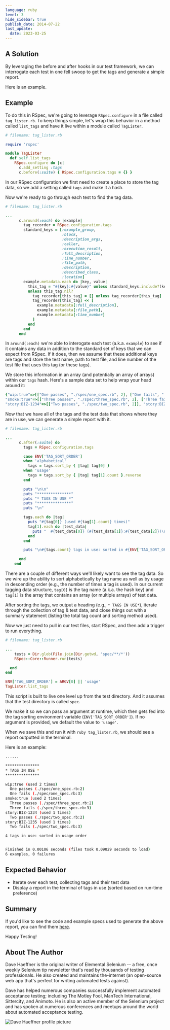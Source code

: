 ```yaml
---
language: ruby
level: 3
hide_sidebar: true
publish_date: 2014-07-22
last_update:
  date: 2023-03-25
---
```


## A Solution

By leveraging the before and after hooks in our test framework, we can interrogate each test in one fell swoop to get the tags and generate a simple report.

Here is an example.

## Example

To do this in RSpec, we're going to leverage `RSpec.configure` in a file called `tag_lister.rb`. To keep things simple, let's wrap this behavior in a method called `list_tags` and have it live within a module called `TagLister`.

```ruby
# filename: tag_lister.rb

require 'rspec'

module TagLister
  def self.list_tags
    RSpec.configure do |c|
      c.add_setting :tags
      c.before(:suite) { RSpec.configuration.tags = {} }
```

In our RSpec configuration we first need to create a place to store the tag data, so we add a setting called `tags` and make it a hash.

Now we're ready to go through each test to find the tag data.

```ruby
# filename: tag_lister.rb

...
      c.around(:each) do |example|
        tag_recorder = RSpec.configuration.tags
        standard_keys = [:example_group,
                         :block,
                         :description_args,
                         :caller,
                         :execution_result,
                         :full_description,
                         :line_number,
                         :file_path,
                         :description,
                         :described_class,
                         :location]
        example.metadata.each do |key, value|
          this_tag = "#{key}:#{value}" unless standard_keys.include?(key)
          unless this_tag.nil?
            tag_recorder[this_tag] = [] unless tag_recorder[this_tag]
            tag_recorder[this_tag] << [
              example.metadata[:full_description],
              example.metadata[:file_path],
              example.metadata[:line_number]
            ]
          end
        end
      end

```

In `around(:each)` we're able to interogate each test (a.k.a. `example`) to see if it contains any data in addition to the standard set of keys that we can expect from RSpec. If it does, then we assume that these additional keys are tags and store the test name, path to test file, and line number of the test file that uses this tag (or these tags).

We store this information in an array (and potentially an array of arrays) within our `tags` hash. Here's a sample data set to help wrap your head around it:

```ruby
{"wip:true"=>[["One passes", "./spec/one_spec.rb", 2], ["One fails", "./spec/one_spec.rb", 3]],
"smoke:true"=>[["Three passes", "./spec/three_spec.rb", 2], ["Three fails", "./spec/three_spec.rb", 3]],
"story:BIZ-1234"=>[["Two passes", "./spec/two_spec.rb", 2]], "story:BIZ-1235"=>[["Two fails", "./spec/two_spec.rb", 3]]}
```

Now that we have all of the tags and the test data that shows where they are in use, we can generate a simple report with it.

```ruby
# filename: tag_lister.rb

...
      c.after(:suite) do
        tags = RSpec.configuration.tags

        case ENV['TAG_SORT_ORDER']
        when 'alphabetical'
          tags = tags.sort_by { |tag| tag[0] }
        when 'usage'
          tags = tags.sort_by { |tag| tag[1].count }.reverse
        end

        puts "\n\n"
        puts "***************"
        puts "* TAGS IN USE *"
        puts "***************"
        puts "\n"

        tags.each do |tag|
          puts "#{tag[0]} (used #{tag[1].count} times)"
          tag[1].each do |test_data|
            puts "  #{test_data[0]} (#{test_data[1]}:#{test_data[2]})\n"
          end
        end

        puts "\n#{tags.count} tags in use: sorted in #{ENV['TAG_SORT_ORDER']} order"

      end
    end

```

There are a couple of different ways we'll likely want to see the tag data. So we wire up the ability to sort alphabetically by tag name as well as by usage in descending order (e.g., the number of times a tag is used). In our current tagging data structure, `tag[0]` is the tag name (a.k.a. the hash key) and `tag[1]` is the array that contains an array (or multiple arrays) of test data.

After sorting the tags, we output a heading (e.g., `* TAGS IN USE*`), iterate through the collection of tag & test data, and close things out with a summary statement (listing the total tag count and sorting method used).

Now we just need to pull in our test files, start RSpec, and then add a trigger to run everything.

```ruby
# filename: tag_lister.rb

...
    tests = Dir.glob(File.join(Dir.getwd, 'spec/**/*'))
    RSpec::Core::Runner.run(tests)

  end
end

ENV['TAG_SORT_ORDER'] = ARGV[0] || 'usage'
TagLister.list_tags
```

This script is built to live one level up from the test directory. And it assumes that the test directory is called `spec`.

We make it so we can pass an argument at runtime, which then gets fed into the tag sorting environment variable (`ENV['TAG_SORT_ORDER']`). If no argument is provided, we default the value to `'usage'`.

When we save this and run it with `ruby tag_lister.rb`, we should see a report outputted in the terminal.

Here is an example:

```sh
......

***************
* TAGS IN USE *
***************

wip:true (used 2 times)
  One passes (./spec/one_spec.rb:2)
  One fails (./spec/one_spec.rb:3)
smoke:true (used 2 times)
  Three passes (./spec/three_spec.rb:2)
  Three fails (./spec/three_spec.rb:3)
story:BIZ-1234 (used 1 times)
  Two passes (./spec/two_spec.rb:2)
story:BIZ-1235 (used 1 times)
  Two fails (./spec/two_spec.rb:3)

4 tags in use: sorted in usage order


Finished in 0.00106 seconds (files took 0.09029 seconds to load)
6 examples, 0 failures
```

## Expected Behavior

+ Iterate over each test, collecting tags and their test data
+ Display a report in the terminal of tags in use (sorted based on run-time preference)

## Summary

If you'd like to see the code and example specs used to generate the above report, you can find them [here](https://github.com/tourdedave/rspec-list-tags).

Happy Testing!

## About The Author

Dave Haeffner is the original writer of Elemental Selenium -- a free, once weekly Selenium tip newsletter that's read by thousands of testing professionals. He also created and maintains the-internet (an open-source web app that's perfect for writing automated tests against).

Dave has helped numerous companies successfully implement automated acceptance testing; including The Motley Fool, ManTech International, Sittercity, and Animoto. He is also an active member of the Selenium project and has spoken at numerous conferences and meetups around the world about automated acceptance testing.

![Dave Haeffner profile picture](/img/authors/dave-haeffner.jpeg#author-img 'a title')
